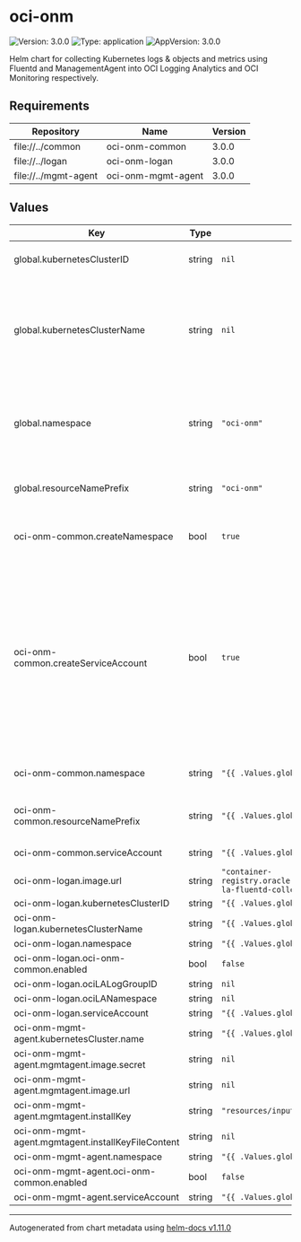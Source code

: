 # oci-onm

![Version: 3.0.0](https://img.shields.io/badge/Version-3.0.0-informational?style=flat-square) ![Type: application](https://img.shields.io/badge/Type-application-informational?style=flat-square) ![AppVersion: 3.0.0](https://img.shields.io/badge/AppVersion-3.0.0-informational?style=flat-square)

Helm chart for collecting Kubernetes logs & objects and metrics using Fluentd and ManagementAgent into OCI Logging Analytics and OCI Monitoring respectively.

## Requirements

| Repository | Name | Version |
|------------|------|---------|
| file://../common | oci-onm-common | 3.0.0 |
| file://../logan | oci-onm-logan | 3.0.0 |
| file://../mgmt-agent | oci-onm-mgmt-agent | 3.0.0 |

## Values

| Key | Type | Default | Description |
|-----|------|---------|-------------|
| global.kubernetesClusterID | string | `nil` | OKE OCID for an OKE cluster or an unique ID for other Kubernetes clusters. |
| global.kubernetesClusterName | string | `nil` | Provide a unique name for the cluster. This would help uniquely identifying the logs and metrics data at OCI Logging Analytics and OCI Monitoring respectivelt, when moitoring multiple clustersa |
| global.namespace | string | `"oci-onm"` | Kubernetes Namespace in which the resources to be created. Set oci-kubernetes-monitoring-common:createNamespace set to true, if the namespace doesn't exist. |
| global.resourceNamePrefix | string | `"oci-onm"` | Prefix to be attached to resources created through this chart. Not all resources may have this prefix. |
| oci-onm-common.createNamespace | bool | `true` | If createNamespace is set to true, it tries to create the namespace defined in 'namespace' variable. |
| oci-onm-common.createServiceAccount | bool | `true` | By default, a cluster role, cluster role binding and serviceaccount will be created for the monitoring pods to be able to (readonly) access various objects within the cluster, to support collection of various telemetry data. You may set this to false and provide your own serviceaccount which has the necessary cluster role(s) binded to it. Refer, README for the cluster role definition and other details. |
| oci-onm-common.namespace | string | `"{{ .Values.global.namespace }}"` | Kubernetes Namespace in which the serviceaccount to be created. |
| oci-onm-common.resourceNamePrefix | string | `"{{ .Values.global.resourceNamePrefix }}"` | Prefix to be attached to resources created through this chart. Not all resources may have this prefix. |
| oci-onm-common.serviceAccount | string | `"{{ .Values.global.resourceNamePrefix }}"` | Name of the Kubernetes ServiceAccount |
| oci-onm-logan.image.url | string | `"container-registry.oracle.com/oci_observability_management/oci-la-fluentd-collector:1.0.0"` |  |
| oci-onm-logan.kubernetesClusterID | string | `"{{ .Values.global.kubernetesClusterID }}"` |  |
| oci-onm-logan.kubernetesClusterName | string | `"{{ .Values.global.kubernetesClusterName }}"` |  |
| oci-onm-logan.namespace | string | `"{{ .Values.global.namespace }}"` |  |
| oci-onm-logan.oci-onm-common.enabled | bool | `false` |  |
| oci-onm-logan.ociLALogGroupID | string | `nil` |  |
| oci-onm-logan.ociLANamespace | string | `nil` |  |
| oci-onm-logan.serviceAccount | string | `"{{ .Values.global.resourceNamePrefix }}"` |  |
| oci-onm-mgmt-agent.kubernetesCluster.name | string | `"{{ .Values.global.kubernetesClusterName }}"` |  |
| oci-onm-mgmt-agent.mgmtagent.image.secret | string | `nil` |  |
| oci-onm-mgmt-agent.mgmtagent.image.url | string | `nil` |  |
| oci-onm-mgmt-agent.mgmtagent.installKey | string | `"resources/input.rsp"` |  |
| oci-onm-mgmt-agent.mgmtagent.installKeyFileContent | string | `nil` |  |
| oci-onm-mgmt-agent.namespace | string | `"{{ .Values.global.namespace }}"` |  |
| oci-onm-mgmt-agent.oci-onm-common.enabled | bool | `false` |  |
| oci-onm-mgmt-agent.serviceAccount | string | `"{{ .Values.global.resourceNamePrefix }}"` |  |

----------------------------------------------
Autogenerated from chart metadata using [helm-docs v1.11.0](https://github.com/norwoodj/helm-docs/releases/v1.11.0)
